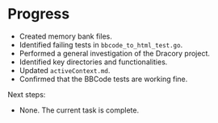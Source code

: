 # Progress

- Created memory bank files.
- Identified failing tests in `bbcode_to_html_test.go`.
- Performed a general investigation of the Dracory project.
- Identified key directories and functionalities.
- Updated `activeContext.md`.
- Confirmed that the BBCode tests are working fine.

Next steps:
- None. The current task is complete.
